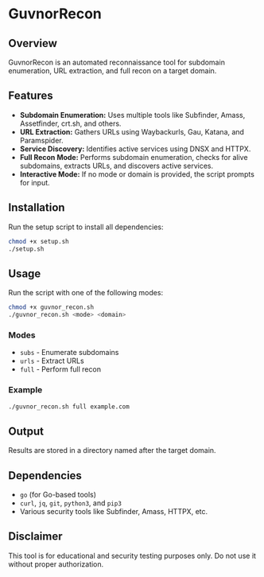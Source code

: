# GuvnorRecon

## Overview

GuvnorRecon is an automated reconnaissance tool for subdomain enumeration, URL extraction, and full recon on a target domain.

## Features

- **Subdomain Enumeration:** Uses multiple tools like Subfinder, Amass, Assetfinder, crt.sh, and others.
- **URL Extraction:** Gathers URLs using Waybackurls, Gau, Katana, and Paramspider.
- **Service Discovery:** Identifies active services using DNSX and HTTPX.
- **Full Recon Mode:** Performs subdomain enumeration, checks for alive subdomains, extracts URLs, and discovers active services.
- **Interactive Mode:** If no mode or domain is provided, the script prompts for input.

## Installation

Run the setup script to install all dependencies:

```bash
chmod +x setup.sh
./setup.sh
```

## Usage

Run the script with one of the following modes:

```bash
chmod +x guvnor_recon.sh
./guvnor_recon.sh <mode> <domain>
```

### Modes

- `subs` - Enumerate subdomains
- `urls` - Extract URLs
- `full` - Perform full recon

### Example

```bash
./guvnor_recon.sh full example.com
```

## Output

Results are stored in a directory named after the target domain.

## Dependencies

- `go` (for Go-based tools)
- `curl`, `jq`, `git`, `python3`, and `pip3`
- Various security tools like Subfinder, Amass, HTTPX, etc.

## Disclaimer

This tool is for educational and security testing purposes only. Do not use it without proper authorization.
